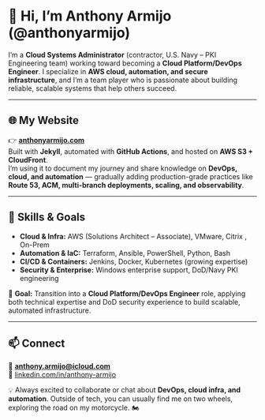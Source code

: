 # 👋 Hi, I’m Anthony Armijo (@anthonyarmijo)

I’m a **Cloud Systems Administrator** (contractor, U.S. Navy – PKI Engineering team) working toward becoming a **Cloud Platform/DevOps Engineer**. I specialize in **AWS cloud, automation, and secure infrastructure**, and I’m a team player who is passionate about building reliable, scalable systems that help others succeed. 

---

## 🌐 My Website  
👉 **[anthonyarmijo.com](https://anthonyarmijo.com)**  
Built with **Jekyll**, automated with **GitHub Actions**, and hosted on **AWS S3 + CloudFront**.  
I’m using it to document my journey and share knowledge on **DevOps, cloud, and automation** — gradually adding production-grade practices like **Route 53, ACM, multi-branch deployments, scaling, and observability**.  

---

## 🚀 Skills & Goals  
- **Cloud & Infra:** AWS (Solutions Architect – Associate), VMware, Citrix , On-Prem
- **Automation & IaC:** Terraform, Ansible, PowerShell, Python, Bash  
- **CI/CD & Containers:** Jenkins, Docker, Kubernetes (growing expertise)  
- **Security & Enterprise:** Windows enterprise support, DoD/Navy PKI engineering  

🎯 **Goal:** Transition into a **Cloud Platform/DevOps Engineer** role, applying both technical expertise and DoD security experience to build scalable, automated infrastructure.  

---

## 📫 Connect  
📧 **anthony.armijo@icloud.com**  
🔗 [linkedin.com/in/anthony-armijo](https://linkedin.com/in/anthony-armijo)  

💡 Always excited to collaborate or chat about **DevOps, cloud infra, and automation**. Outside of tech, you can usually find me on two wheels, exploring the road on my motorcycle. 🏍️